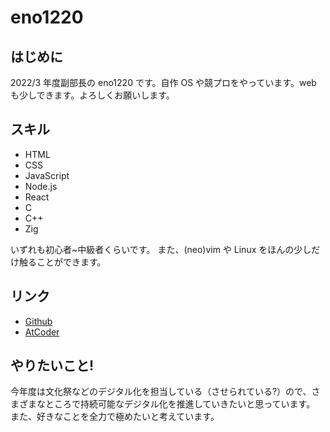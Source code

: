 # eno1220

## はじめに

2022/3 年度副部長の eno1220 です。自作 OS や競プロをやっています。web も少しできます。よろしくお願いします。

## スキル

- HTML
- CSS
- JavaScript
- Node.js
- React
- C
- C++
- Zig

いずれも初心者~中級者くらいです。
また、(neo)vim や Linux をほんの少しだけ触ることができます。

## リンク

- [Github](https://github.com/eno1220)
- [AtCoder](https://atcoder.jp/users/eno1220)

## やりたいこと!

今年度は文化祭などのデジタル化を担当している（させられている?）ので、さまざまなところで持続可能なデジタル化を推進していきたいと思っています。
また、好きなことを全力で極めたいと考えています。
